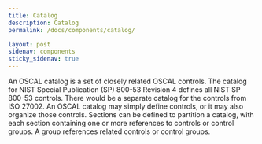 ```yaml
---
title: Catalog
description: Catalog
permalink: /docs/components/catalog/

layout: post
sidenav: components
sticky_sidenav: true
---
```


An OSCAL catalog is a set of closely related OSCAL controls. The catalog for NIST Special Publication (SP) 800-53 Revision 4 defines all NIST SP 800-53 controls. There would be a separate catalog for the controls from ISO 27002. An OSCAL catalog may simply define controls, or it may also organize those controls. Sections can be defined to partition a catalog, with each section containing one or more references to controls or control groups. A group references related controls or control groups.